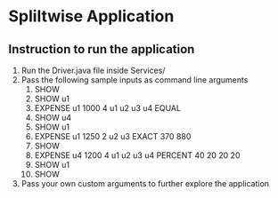 # Spliltwise Application

## Instruction to run the application
1. Run the Driver.java file inside Services/
2. Pass the following sample inputs as command line arguments
    1. SHOW
    2. SHOW u1
    3. EXPENSE u1 1000 4 u1 u2 u3 u4 EQUAL
    4. SHOW u4
    5. SHOW u1
    6. EXPENSE u1 1250 2 u2 u3 EXACT 370 880
    7. SHOW
    8. EXPENSE u4 1200 4 u1 u2 u3 u4 PERCENT 40 20 20 20
    9. SHOW u1
    10. SHOW
3. Pass your own custom arguments to further explore the application